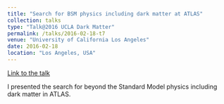 ```yaml
---
title: "Search for BSM physics including dark matter at ATLAS"
collection: talks
type: "Talk@2016 UCLA Dark Matter"
permalink: /talks/2016-02-18-t7
venue: "University of California Los Angeles"
date: 2016-02-18
location: "Los Angeles, USA"
---
```


[Link to the talk](https://conferences.pa.ucla.edu/dm16/talks/xiangyangju.pdf)

I presented the search for beyond the Standard Model physics including dark matter in ATLAS.
